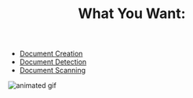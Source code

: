 
<html lang="en">
<head>
    <meta charset="UTF-8">
    <meta name="viewport" content="width=device-width, initial-scale=1.0">
</head>
<body
    background-color:#1e222b>
    <header>
        <h1 class="h1">What You Want:</h1>
    </header>
      <nav>
        <ul>
            <li><a href="https://legal-document-generator.onrender.com/">Document Creation</a></li>
            <li><a href="document scanning.html">Document Detection</a></li>
            <li><a href="doc_detection.html">Document Scanning</a></li>
        </ul>
    </nav>
   <img src="https://cdn.dribbble.com/users/411641/screenshots/5473987/2018-10-30_214814.gif" alt="animated gif">
</body>
</html>
